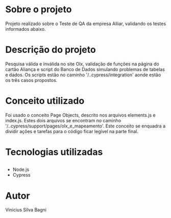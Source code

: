 # Sobre o projeto
Projeto realizado sobre o Teste de QA da empresa Alliar, validando os testes informados abaixo.

# Descrição do projeto
Pesquisa válida e inválida no site Olx, validação de funções na página do cartão Aliança e script do Banco de Dados simulando problemas de tabelas e dados. Os scripts estão no caminho '/..cypress/integration' aonde estão os três casos propostos. 

# Conceito utilizado
Foi usado o conceito Page Objects, descrito nos arquivos elements.js e index.js. Estes dois arquivos se encontram no caminho '/..cypress/support/pages/olx_e_mapeamento'. Este conceito se enquadra a dividir ações e tarefas para o código ficar legível na parte final.

# Tecnologias utilizadas
## 
- Node.js
- Cypress

# Autor
Vinicius Silva Bagni
